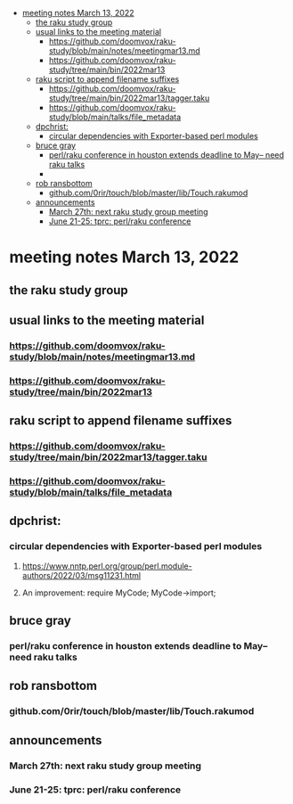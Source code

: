 - [meeting notes March 13, 2022](#orgccee538)
  - [the raku study group](#orgb90d5e5)
  - [usual links to the meeting material](#orga4ed1a6)
    - [<https://github.com/doomvox/raku-study/blob/main/notes/meetingmar13.md>](#org633cadc)
    - [<https://github.com/doomvox/raku-study/tree/main/bin/2022mar13>](#orga53ba2f)
  - [raku script to append filename suffixes](#orga859f26)
    - [<https://github.com/doomvox/raku-study/tree/main/bin/2022mar13/tagger.taku>](#org26a6442)
    - [<https://github.com/doomvox/raku-study/blob/main/talks/file_metadata>](#org2c21605)
  - [dpchrist:](#org864d5db)
    - [circular dependencies with Exporter-based perl modules](#orgae6d596)
  - [bruce gray](#orgcd66f6f)
    - [perl/raku conference in houston extends deadline to May&#x2013; need raku talks](#org654f106)
    - [](#org1e361f8)
  - [rob ransbottom](#org9c99862)
    - [github.com/0rir/touch/blob/master/lib/Touch.rakumod](#orgc66b48d)
  - [announcements](#orgb7be25e)
    - [March 27th: next raku study group meeting](#org7c1a1ad)
    - [June 21-25: tprc: perl/raku conference](#org1e1f0a2)


<a id="orgccee538"></a>

# meeting notes March 13, 2022


<a id="orgb90d5e5"></a>

## the raku study group


<a id="orga4ed1a6"></a>

## usual links to the meeting material


<a id="org633cadc"></a>

### <https://github.com/doomvox/raku-study/blob/main/notes/meetingmar13.md>


<a id="orga53ba2f"></a>

### <https://github.com/doomvox/raku-study/tree/main/bin/2022mar13>


<a id="orga859f26"></a>

## raku script to append filename suffixes


<a id="org26a6442"></a>

### <https://github.com/doomvox/raku-study/tree/main/bin/2022mar13/tagger.taku>


<a id="org2c21605"></a>

### <https://github.com/doomvox/raku-study/blob/main/talks/file_metadata>


<a id="org864d5db"></a>

## dpchrist:


<a id="orgae6d596"></a>

### circular dependencies with Exporter-based perl modules

1.  <https://www.nntp.perl.org/group/perl.module-authors/2022/03/msg11231.html>

2.  An improvement:  require MyCode; MyCode->import;


<a id="orgcd66f6f"></a>

## bruce gray


<a id="org654f106"></a>

### perl/raku conference in houston extends deadline to May&#x2013; need raku talks


<a id="org1e361f8"></a>

### 


<a id="org9c99862"></a>

## rob ransbottom


<a id="orgc66b48d"></a>

### github.com/0rir/touch/blob/master/lib/Touch.rakumod


<a id="orgb7be25e"></a>

## announcements


<a id="org7c1a1ad"></a>

### March 27th: next raku study group meeting


<a id="org1e1f0a2"></a>

### June 21-25: tprc: perl/raku conference
